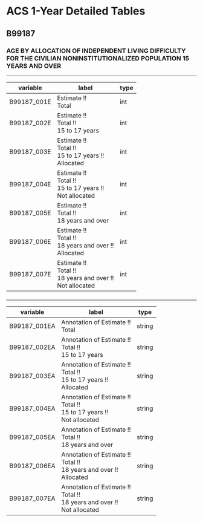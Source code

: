 # ACS 1-Year Detailed Tables

## B99187

### AGE BY ALLOCATION OF INDEPENDENT LIVING DIFFICULTY FOR THE CIVILIAN NONINSTITUTIONALIZED POPULATION 15 YEARS AND OVER

___

| variable | label | type |
| ----- | ----- | ----- |
| B99187_001E | Estimate !!<br>Total | int |
| B99187_002E | Estimate !!<br>Total !!<br>15 to 17 years | int |
| B99187_003E | Estimate !!<br>Total !!<br>15 to 17 years !!<br>Allocated | int |
| B99187_004E | Estimate !!<br>Total !!<br>15 to 17 years !!<br>Not allocated | int |
| B99187_005E | Estimate !!<br>Total !!<br>18 years and over | int |
| B99187_006E | Estimate !!<br>Total !!<br>18 years and over !!<br>Allocated | int |
| B99187_007E | Estimate !!<br>Total !!<br>18 years and over !!<br>Not allocated | int |
### 

___

| variable | label | type |
| ----- | ----- | ----- |
| B99187_001EA | Annotation of Estimate !!<br>Total | string |
| B99187_002EA | Annotation of Estimate !!<br>Total !!<br>15 to 17 years | string |
| B99187_003EA | Annotation of Estimate !!<br>Total !!<br>15 to 17 years !!<br>Allocated | string |
| B99187_004EA | Annotation of Estimate !!<br>Total !!<br>15 to 17 years !!<br>Not allocated | string |
| B99187_005EA | Annotation of Estimate !!<br>Total !!<br>18 years and over | string |
| B99187_006EA | Annotation of Estimate !!<br>Total !!<br>18 years and over !!<br>Allocated | string |
| B99187_007EA | Annotation of Estimate !!<br>Total !!<br>18 years and over !!<br>Not allocated | string |

